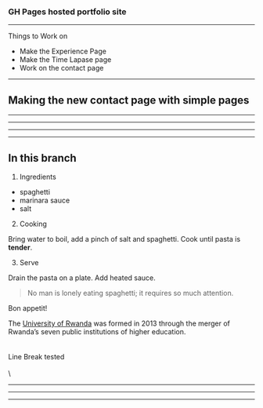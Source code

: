 ### GH Pages hosted portfolio site
---
Things to Work on 
- Make the Experience Page 
- Make the Time Lapase page
- Work on the contact page 
---
Making the new contact page with simple pages
---

---
---
---
---


## In this branch 

1. Ingredients

- spaghetti
- marinara sauce
- salt

2. Cooking

Bring water to boil, add a pinch of salt and spaghetti. Cook until pasta is **tender**.

3. Serve

Drain the pasta on a plate. Add heated sauce. 

> No man is lonely eating spaghetti; it requires so much attention.

Bon appetit!



The [University of Rwanda](http://www.ur.ac.rw) was formed in 2013 through the merger of Rwanda’s seven public institutions of higher education.\
\
\
Line Break tested \
\
\

---
---
---




